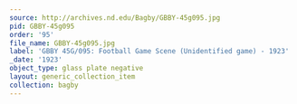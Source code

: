 ```yaml
---
source: http://archives.nd.edu/Bagby/GBBY-45g095.jpg
pid: GBBY-45g095
order: '95'
file_name: GBBY-45g095.jpg
label: 'GBBY 45G/095: Football Game Scene (Unidentified game) - 1923'
_date: '1923'
object_type: glass plate negative
layout: generic_collection_item
collection: bagby
---
```

